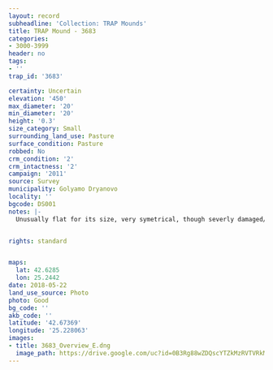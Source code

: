 ```yaml
---
layout: record
subheadline: 'Collection: TRAP Mounds'
title: TRAP Mound - 3683
categories:
- 3000-3999
header: no
tags:
- ''
trap_id: '3683'

certainty: Uncertain
elevation: '450'
max_diameter: '20'
min_diameter: '20'
height: '0.3'
size_category: Small
surrounding_land_use: Pasture
surface_condition: Pasture
robbed: No
crm_condition: '2'
crm_intactness: '2'
campaign: '2011'
source: Survey
municipality: Golyamo Dryanovo
locality: ''
bgcode: DS001
notes: |-
  Unusually flat for its size, very symetrical, though severly damaged/flattened by agriculture. No visible robbers' trenchs.


rights: standard


maps:
  lat: 42.6285
  lon: 25.2442
date: 2018-05-22
land_use_source: Photo
photo: Good
bg_code: ''
akb_code: ''
latitude: '42.67369'
longitude: '25.228063'
images:
- title: 3683_Overview_E.dng
  image_path: https://drive.google.com/uc?id=0B3Rg88wZDQscYTZkMzRVTVRkMms
---
```

